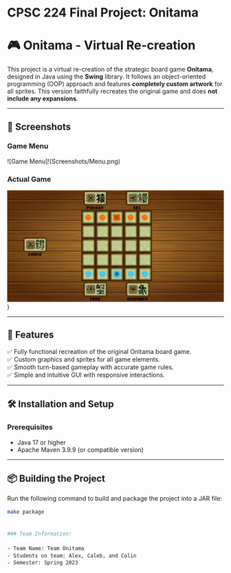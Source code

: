 # CPSC 224 Final Project: Onitama

# 🎮 Onitama - Virtual Re-creation

This project is a virtual re-creation of the strategic board game **Onitama**, designed in Java using the **Swing** library. It follows an object-oriented programming (OOP) approach and features **completely custom artwork** for all sprites. This version faithfully recreates the original game and does **not include any expansions**.

---

## 📸 Screenshots

### Game Menu
![Game Menu]!(Screenshots/Menu.png)

### Actual Game
![Game Board](Screenshots/Game.png))

---

## 🚀 Features

✅ Fully functional recreation of the original Onitama board game.  
✅ Custom graphics and sprites for all game elements.  
✅ Smooth turn-based gameplay with accurate game rules.  
✅ Simple and intuitive GUI with responsive interactions.  

---

## 🛠️ Installation and Setup

### Prerequisites
- Java 17 or higher
- Apache Maven 3.9.9 (or compatible version)

---

## 📦 Building the Project

Run the following command to build and package the project into a JAR file:
```bash
make package


### Team Information:

- Team Name: Team Onitama
- Students on team: Alex, Caleb, and Colin
- Semester: Spring 2023


